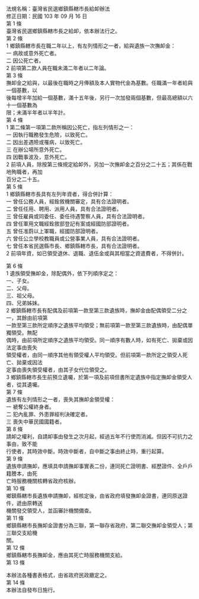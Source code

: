 法規名稱：臺灣省民選鄉鎮縣轄市長給卹辦法  
修正日期：民國 103 年 09 月 16 日  
第 1 條  
臺灣省民選鄉鎮縣轄市長之給卹，依本辦法行之。  
第 2 條  
1 鄉鎮縣轄市長在職二年以上，有左列情形之一者，給與遺族一次撫卹金：  
一 病故或意外死亡者。  
二 因公死亡者。  
2 前項第二款人員在職未滿二年者以二年論。  
第 3 條  
撫卹金之給與，以最後在職時之月俸額及本人實物代金為基數。任職滿一年者給與一個基數，以  
後每增半年加給一個基數，滿十五年後，另行一次加發兩個基數，但最高總額以六十一個基數為  
限；未滿半年者以半年計。  
第 4 條  
1 第二條第一項第二款所稱因公死亡，指左列情形之一：  
一 因執行職務發生危險，以致死亡。  
二 因出差遇險或罹病，以致死亡。  
三 在辦公場所意外死亡。  
四 因戰事波及，意外死亡。  
2 前項人員，除按第三條規定給卹外，另加一次撫卹金之百分之二十五；其係在戰地殉職者，再加  
百分之二十五。  
第 5 條  
1 鄉鎮縣轄市長具有左列年資者，得合併計算：  
一 曾任公務人員，經銓敘機關審定，具有合法證明者。  
二 曾任任用、聘用、派用人員，具有合法證明者。  
三 曾任雇員或同委任、委任待遇警察人員，具有合法證明者。  
四 曾任軍用文職經銓敘部登記有案或經國防部證明者。  
五 曾任准蔚以上軍職，經國防部證明者。  
六 曾任公立學校教職員或公營事業人員，具有合法證明者。  
七 曾任本省民選縣市長、鄉鎮縣轄市長，具有合法證明者。  
2 前項年資，如已領受退休、退職、退伍金或與其相當之資遣費者，不得併計。  


第 6 條  
1 遺族領受撫卹金，除配偶外，依下列順序定之：  
一、子女。  
二、父母。  
三、祖父母。  
四、兄弟姊妹。  
2 鄉鎮縣轄市長有配偶及前項第一款至第三款遺族時，撫卹金由配偶領受二分之一，其餘由前項第  
一款至第三款所定順序之遺族平均領受；無前項第一款至第三款遺族時，由配偶單獨領受。無配  
偶時，由前項所定順序之遺族平均領受。同一順序有數人時，如有死亡、拋棄或因法定事由喪失  
領受權者，由同一順序其他有領受權人平均領受。但前項第一款所定之領受人死亡、拋棄或因法  
定事由喪失領受權者，由其子女代位領受之。  
3 鄉鎮縣轄市長生前預立遺囑，於第一項及前項但書所定遺族中指定撫卹金領受人者，從其遺囑。  
第 7 條  
遺族有左列情形之一者，喪失其撫卹金領受權：  
一 褫奪公權終身者。  
二 犯內亂罪、外患罪經判決確定者。  
三 喪失中華民國國籍者。  
第 8 條  
請卹之權利，自請卹事由發生之次月起，經過五年不行使而消滅。但因不可抗力之事由，致不能  
行使者，其時效中斷。時效中斷者，自中斷之事由終止時，重行起算。  
第 9 條  
遺族申請撫卹，應填具申請撫卹事實表二份，連同死亡證明書、經歷證件、全戶戶籍謄本，由死  
亡時服務機關核轉省政府核辦。  
第 10 條  
鄉鎮縣轄市長遺族申請撫卹，經核定後，由省政府填發撫卹金證書，連同原送證件，遞由原轉送  
機關發交領受人，並函審計機關備查。  
第 11 條  
鄉鎮縣轄市長撫卹金證書分為三聯，第一聯存省政府，第二聯交撫卹金領受人；第三聯交支給機  
關。  
第 12 條  
鄉鎮縣轄市長撫卹金，應由其死亡時服務機關支給。  
第 13 條  


本辦法各種書表格式，由省政府民政廳定之。  
第 14 條  
本辦法自發布日施行。  


